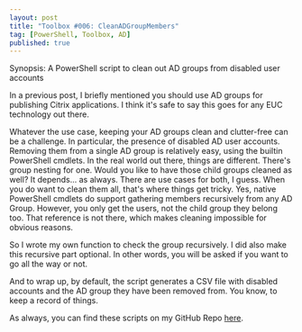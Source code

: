 ```yaml
---
layout: post
title: "Toolbox #006: CleanADGroupMembers"
tag: [PowerShell, Toolbox, AD]
published: true
---
```

Synopsis: A PowerShell script to clean out AD groups from disabled user accounts

In a previous post, I briefly mentioned you should use AD groups for publishing Citrix applications. I think it's safe to say this goes for any EUC technology out there.

Whatever the use case, keeping your AD groups clean and clutter-free can be a challenge. In particular, the presence of disabled AD user accounts. Removing them from a single AD group is relatively easy, using the builtin PowerShell cmdlets. In the real world out there, things are different. There's group nesting for one. Would you like to have those child groups cleaned as well? It depends... as always. There are use cases for both, I guess.
When you do want to clean them all, that's where things get tricky. Yes, native PowerShell cmdlets do support gathering members recursively from any AD Group. However, you only get the users, not the child group they belong too. That reference is not there, which makes cleaning impossible for obvious reasons.

So I wrote my own function to check the group recursively. I did also make this recursive part optional. In other words, you will be asked if you want to go all the way or not.

And to wrap up, by default, the script generates a CSV file with disabled accounts and the AD group they have been removed from. You know, to keep a record of things.

As always, you can find these scripts on my GitHub Repo [here](https://github.com/Cloudsparkle/CleandADGroupMembers).
